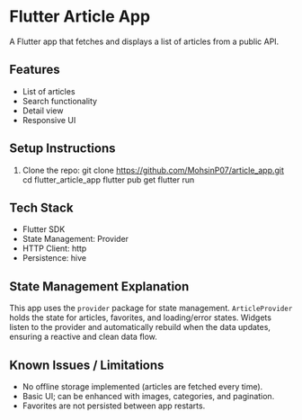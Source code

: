 # Flutter Article App
A Flutter app that fetches and displays a list of articles from a public
API.

## Features
- List of articles
- Search functionality
- Detail view
- Responsive UI

## Setup Instructions
1. Clone the repo:
   git clone https://github.com/MohsinP07/article_app.git
   cd flutter_article_app
   flutter pub get
   flutter run

## Tech Stack
- Flutter SDK
- State Management: Provider
- HTTP Client: http
- Persistence: hive

## State Management Explanation
This app uses the `provider` package for state management. `ArticleProvider` holds the state for articles, favorites, and loading/error states. Widgets listen to the provider and automatically rebuild when the data updates, ensuring a reactive and clean data flow.

## Known Issues / Limitations
- No offline storage implemented (articles are fetched every time).
- Basic UI; can be enhanced with images, categories, and pagination.
- Favorites are not persisted between app restarts.

